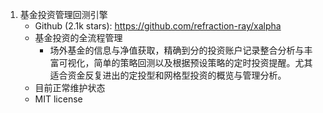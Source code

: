 1. 基金投资管理回测引擎
    - Github (2.1k stars): https://github.com/refraction-ray/xalpha
    - 基金投资的全流程管理
      - 场外基金的信息与净值获取，精确到分的投资账户记录整合分析与丰富可视化，简单的策略回测以及根据预设策略的定时投资提醒。尤其适合资金反复进出的定投型和网格型投资的概览与管理分析。
    - 目前正常维护状态
    - MIT license